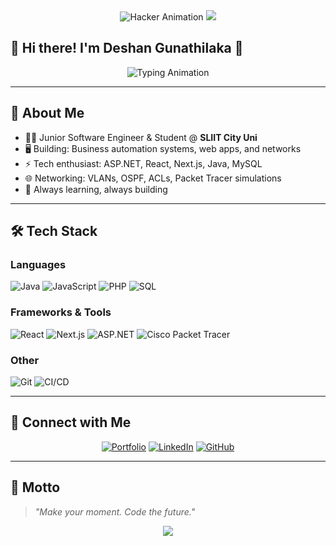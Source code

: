 <div align="center">

<!-- Cyberpunk Hacker Animation -->
<img src="https://readme-typing-svg.demolab.com?font=Fira+Code&size=32&duration=2800&pause=2000&color=00FF00&center=true&vCenter=true&width=940&lines=ACCESSING+MAINFRAME...;BYPASSING+SECURITY+PROTOCOLS...;DECRYPTING+DATABASE...;WELCOME+TO+THE+MATRIX;HELLO+I'M+DESHAN+GUNATHILAKA" alt="Hacker Animation" />

<!-- Matrix Rain Header -->
<img src="https://capsule-render.vercel.app/api?type=matrix&color=00FF00&height=100&section=header&text=SYSTEM%20BREACH%20DETECTED&fontSize=20&fontColor=ffffff&animation=twinkling" />

</div>

## 👾 Hi there! I'm **Deshan Gunathilaka** 👾

<div align="center">
  <img src="https://readme-typing-svg.demolab.com?font=Fira+Code&size=24&duration=3000&pause=1000&color=00FF41&center=true&vCenter=true&width=800&lines=Junior+Software+Engineer;Full+Stack+Developer;Networking+Enthusiast;Matrix+Dweller+%F0%9F%92%8E" alt="Typing Animation" />
</div>

---

## 🧬 About Me

- 👨‍💻 Junior Software Engineer & Student @ **SLIIT City Uni**
- 🖥️ Building: Business automation systems, web apps, and networks
- ⚡ Tech enthusiast: ASP.NET, React, Next.js, Java, MySQL
- 🌐 Networking: VLANs, OSPF, ACLs, Packet Tracer simulations
- 🔭 Always learning, always building

---

## 🛠️ Tech Stack

### Languages
![Java](https://img.shields.io/badge/Java-ED8B00?style=for-the-badge&logo=java&logoColor=white)
![JavaScript](https://img.shields.io/badge/JavaScript-F7DF1E?style=for-the-badge&logo=javascript&logoColor=black)
![PHP](https://img.shields.io/badge/PHP-777BB4?style=for-the-badge&logo=php&logoColor=white)
![SQL](https://img.shields.io/badge/MySQL-4479A1?style=for-the-badge&logo=mysql&logoColor=white)

### Frameworks & Tools
![React](https://img.shields.io/badge/React-61DAFB?style=for-the-badge&logo=react&logoColor=black)
![Next.js](https://img.shields.io/badge/Next.js-000000?style=for-the-badge&logo=next.js&logoColor=white)
![ASP.NET](https://img.shields.io/badge/ASP.NET-512BD4?style=for-the-badge&logo=.net&logoColor=white)
![Cisco Packet Tracer](https://img.shields.io/badge/Cisco%20Packet%20Tracer-1BA0D7?style=for-the-badge&logo=cisco&logoColor=white)

### Other
![Git](https://img.shields.io/badge/Git-F05032?style=for-the-badge&logo=git&logoColor=white)
![CI/CD](https://img.shields.io/badge/CI/CD-00C853?style=for-the-badge&logo=github-actions&logoColor=white)

---

## 🌌 Connect with Me

<div align="center">

[![Portfolio](https://img.shields.io/badge/Portfolio-000000?style=for-the-badge&logo=About.me&logoColor=white)](https://deshansid.netlify.app)
[![LinkedIn](https://img.shields.io/badge/LinkedIn-0077B5?style=for-the-badge&logo=linkedin&logoColor=white)](https://www.linkedin.com/in/deshan-gunathilaka-574laa375)
[![GitHub](https://img.shields.io/badge/GitHub-181717?style=for-the-badge&logo=github&logoColor=white)](https://github.com/DeshanDG)

</div>

---

## 💫 Motto
> *"Make your moment. Code the future."*

<div align="center">
  <img src="https://capsule-render.vercel.app/api?type=matrix&color=00FF00&height=50&section=footer&animation=twinkling" />
</div>
